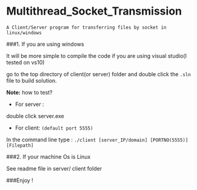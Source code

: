 Multithread_Socket_Transmission
===============================

`A Client/Server program for transferring files by socket in linux/windows`

###1. If you are using windows 

It will be more simple to compile the code if you are using visual studio(I tested on vs10)

go to the top directory of client(or server) folder and double click the `.sln` file to build solution.
     
**Note:** how to test?

* For server :

 double click server.exe 
     
* For client: `(default port 5555)`

 In the command line type : `./client [server_IP/domain] [PORTNO(5555)] [Filepath]`

###2. If your  machine Os is Linux

See readme file in server/ client folder

###Enjoy !
   
